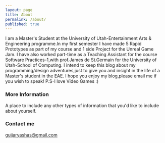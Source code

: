 ```yaml
---
layout: page
title: About
permalink: /about/
published: true
---
```



I am a Master's Student at the University of Utah-Entertainment Arts & Engineering programme.In my first semester I have made 5 Rapid Prototypes as part of my course and 1 side Project for the Unreal Game Jam.
I have also worked part-time as a Teaching Assistant for the course Software Practices-1,with prof.James de St.Germain for the University of Utah-School of Computing.
I intend to keep this blog about my programming/design adventures,just to give you and insight in the life of a Master's student in the EAE.
I hope you enjoy my blog,please email me if you wish to speak!
P.S-I love Video Games :)

### More Information

A place to include any other types of information that you'd like to include about yourself.

### Contact me

[gujjaryashas@gmail.com](mailto:gujjaryashas@gmail.com)
